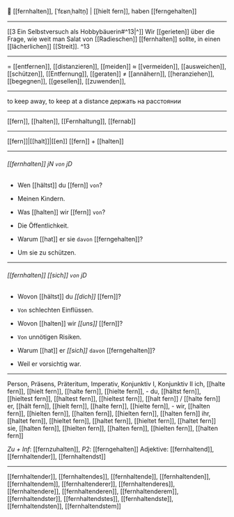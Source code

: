 🙅 [[fernhalten]], [ˈfɛʁnˌhaltn̩] | [[hielt fern]], haben [[ferngehalten]]

---
[[3  Ein Selbstversuch als Hobbybäuerin#^13|^]] Wir [[gerieten]] über die Frage, wie weit man Salat von [[Radieschen]] [[fernhalten]] sollte, in einen [[lächerlichen]] [[Streit]]. ^13

---
= [[entfernen]], [[distanzieren]], [[meiden]]
≈ [[vermeiden]], [[ausweichen]], [[schützen]],  [[Entfernung]],  [[geraten]]
≠ [[annähern]], [[heranziehen]], [[begegnen]], [[gesellen]], [[zuwenden]],

---
to keep away, to keep at a distance
держать на расстоянии

---
[[fern]], [[halten]], [[Fernhaltung]], [[fernab]]

---
[[fern]]|[[halt]]|[[en]]
[[fern]] + [[halten]]


---
###### [[fernhalten]] jN `von` jD
- Wen [[hältst]] du [[fern]] `von`?
- Meinen Kindern.

- Was [[halten]] wir [[fern]] `von`?
- Die Öffentlichkeit.

- Warum [[hat]] er sie `davon` [[ferngehalten]]?
- Um sie zu schützen.

---
###### [[fernhalten]] *[[sich]]* `von` jD
- Wovon [[hältst]] du *[[dich]]* [[fern]]?
- `Von` schlechten Einflüssen.

- Wovon [[halten]] wir *[[uns]]* [[fern]]?
- `Von` unnötigen Risiken.

- Warum [[hat]] er *[[sich]]* `davon` [[ferngehalten]]?
- Weil er vorsichtig war.

---
Person, Präsens, Präteritum, Imperativ, Konjunktiv I,  Konjunktiv II 
ich, [[halte fern]], [[hielt fern]], [[halte fern]], [[hielte fern]], -
du, [[hältst fern]], [[hieltest fern]], [[haltest fern]], [[hieltest fern]], [[halt fern]] / [[halte fern]]
er, [[hält fern]], [[hielt fern]], [[halte fern]], [[hielte fern]], -
wir, [[halten fern]], [[hielten fern]], [[halten fern]], [[hielten fern]], [[halten fern]]
ihr, [[haltet fern]], [[hieltet fern]], [[haltet fern]], [[hieltet fern]], [[haltet fern]]
sie, [[halten fern]], [[hielten fern]], [[halten fern]], [[hielten fern]], [[halten fern]]

*Zu + Inf*: [[fernzuhalten]], *P2*: [[ferngehalten]]
Adjektive: [[fernhaltend]], [[fernhaltender]], [[fernhaltendst]]

---
[[fernhaltender]], [[fernhaltendes]], [[fernhaltende]], [[fernhaltenden]], [[fernhaltendem]], [[fernhaltenderer]], [[fernhaltenderes]], [[fernhaltendere]], [[fernhaltenderen]], [[fernhaltenderem]], [[fernhaltendster]], [[fernhaltendstes]], [[fernhaltendste]], [[fernhaltendsten]], [[fernhaltendstem]]